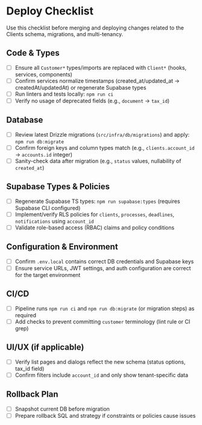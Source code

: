 # Deploy Checklist

Use this checklist before merging and deploying changes related to the Clients schema, migrations, and multi-tenancy.

## Code & Types
- [ ] Ensure all `Customer*` types/imports are replaced with `Client*` (hooks, services, components)
- [ ] Confirm services normalize timestamps (created_at/updated_at → createdAt/updatedAt) or regenerate Supabase types
- [ ] Run linters and tests locally: `npm run ci`
- [ ] Verify no usage of deprecated fields (e.g., `document` → `tax_id`)

## Database
- [ ] Review latest Drizzle migrations (`src/infra/db/migrations`) and apply: `npm run db:migrate`
- [ ] Confirm foreign keys and column types match (e.g., `clients.account_id` → `accounts.id` integer)
- [ ] Sanity-check data after migration (e.g., `status` values, nullability of `created_at`)

## Supabase Types & Policies
- [ ] Regenerate Supabase TS types: `npm run supabase:types` (requires Supabase CLI configured)
- [ ] Implement/verify RLS policies for `clients`, `processes`, `deadlines`, `notifications` using `account_id`
- [ ] Validate role-based access (RBAC) claims and policy conditions

## Configuration & Environment
- [ ] Confirm `.env.local` contains correct DB credentials and Supabase keys
- [ ] Ensure service URLs, JWT settings, and auth configuration are correct for the target environment

## CI/CD
- [ ] Pipeline runs `npm run ci` and `npm run db:migrate` (or migration steps) as required
- [ ] Add checks to prevent committing `customer` terminology (lint rule or CI grep)

## UI/UX (if applicable)
- [ ] Verify list pages and dialogs reflect the new schema (status options, tax_id field)
- [ ] Confirm filters include `account_id` and only show tenant-specific data

## Rollback Plan
- [ ] Snapshot current DB before migration
- [ ] Prepare rollback SQL and strategy if constraints or policies cause issues